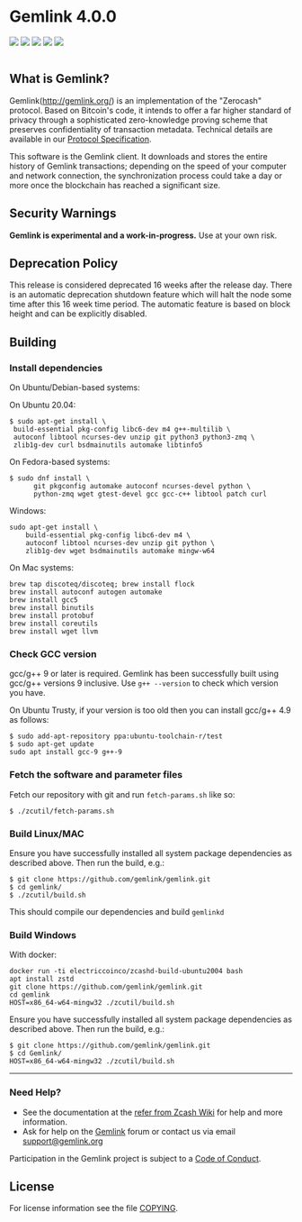 # Gemlink 4.0.0

[![](https://img.shields.io/github/v/release/gemlink/gemlink)](https://github.com/gemlink/gemlink/releases) [![](https://img.shields.io/github/release-date/gemlink/gemlink)](https://github.com/gemlink/gemlink/releases) [![](https://img.shields.io/github/downloads/gemlink/gemlink/latest/total)](https://github.com/gemlink/gemlink/releases) [![](https://img.shields.io/github/downloads/gemlink/gemlink/total)](https://github.com/gemlink/gemlink/releases) [![](https://img.shields.io/discord/398513312696107008)](https://discord.gg/GghXuUnYmU)

![]()

## What is Gemlink?

Gemlink(http://gemlink.org/) is an implementation of the "Zerocash" protocol.
Based on Bitcoin's code, it intends to offer a far higher standard of privacy
through a sophisticated zero-knowledge proving scheme that preserves
confidentiality of transaction metadata. Technical details are available
in our [Protocol Specification](https://github.com/zcash/zips/raw/master/protocol/protocol.pdf).

This software is the Gemlink client. It downloads and stores the entire history
of Gemlink transactions; depending on the speed of your computer and network
connection, the synchronization process could take a day or more once the
blockchain has reached a significant size.

## Security Warnings

**Gemlink is experimental and a work-in-progress.** Use at your own risk.

## Deprecation Policy

This release is considered deprecated 16 weeks after the release day. There
is an automatic deprecation shutdown feature which will halt the node some
time after this 16 week time period. The automatic feature is based on block
height and can be explicitly disabled.

## Building

### Install dependencies

On Ubuntu/Debian-based systems:

On Ubuntu 20.04:

```
$ sudo apt-get install \
 build-essential pkg-config libc6-dev m4 g++-multilib \
 autoconf libtool ncurses-dev unzip git python3 python3-zmq \
 zlib1g-dev curl bsdmainutils automake libtinfo5
```

On Fedora-based systems:

```
$ sudo dnf install \
      git pkgconfig automake autoconf ncurses-devel python \
      python-zmq wget gtest-devel gcc gcc-c++ libtool patch curl
```

Windows:

```
sudo apt-get install \
    build-essential pkg-config libc6-dev m4 \
    autoconf libtool ncurses-dev unzip git python \
    zlib1g-dev wget bsdmainutils automake mingw-w64
```

On Mac systems:

```
brew tap discoteq/discoteq; brew install flock
brew install autoconf autogen automake
brew install gcc5
brew install binutils
brew install protobuf
brew install coreutils
brew install wget llvm
```

### Check GCC version

gcc/g++ 9 or later is required. Gemlink has been successfully built using gcc/g++ versions 9 inclusive. Use `g++ --version` to check which version you have.

On Ubuntu Trusty, if your version is too old then you can install gcc/g++ 4.9 as follows:

```
$ sudo add-apt-repository ppa:ubuntu-toolchain-r/test
$ sudo apt-get update
sudo apt install gcc-9 g++-9
```

### Fetch the software and parameter files

Fetch our repository with git and run `fetch-params.sh` like so:

```
$ ./zcutil/fetch-params.sh
```

### Build Linux/MAC

Ensure you have successfully installed all system package dependencies as described above. Then run the build, e.g.:

```
$ git clone https://github.com/gemlink/gemlink.git
$ cd gemlink/
$ ./zcutil/build.sh
```

This should compile our dependencies and build `gemlinkd`

### Build Windows

With docker:

```
docker run -ti electriccoinco/zcashd-build-ubuntu2004 bash
apt install zstd
git clone https://github.com/gemlink/gemlink.git
cd gemlink
HOST=x86_64-w64-mingw32 ./zcutil/build.sh
```

Ensure you have successfully installed all system package dependencies as described above. Then run the build, e.g.:

```
$ git clone https://github.com/gemlink/gemlink.git
$ cd Gemlink/
HOST=x86_64-w64-mingw32 ./zcutil/build.sh
```

---

### Need Help?

- See the documentation at the [refer from Zcash Wiki](https://github.com/zcash/zcash/wiki/1.0-User-Guide)
  for help and more information.
- Ask for help on the [Gemlink](https://discuss.gemlink.org/) forum or contact us via email support@gemlink.org

Participation in the Gemlink project is subject to a
[Code of Conduct](code_of_conduct.md).

## License

For license information see the file [COPYING](COPYING).
